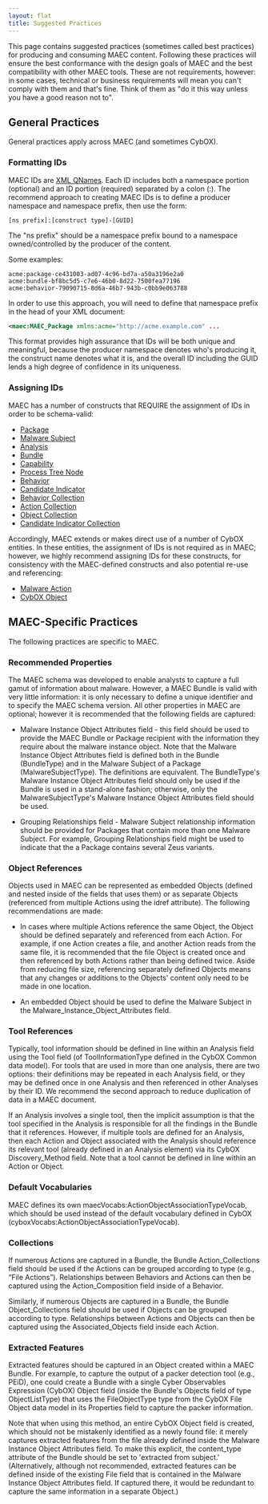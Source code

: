 ```yaml
---
layout: flat
title: Suggested Practices
---
```


This page contains suggested practices (sometimes called best practices) for producing and consuming MAEC content. Following these practices will ensure the best conformance with the design goals of MAEC and the best compatibility with other MAEC tools. These are not requirements, however: in some cases, technical or business requirements will mean you can't comply with them and that's fine. Think of them as "do it this way unless you have a good reason not to".

## General Practices

General practices apply across MAEC (and sometimes CybOX).

### Formatting IDs

MAEC IDs are [XML QNames](http://en.wikipedia.org/wiki/QName). Each ID includes both a namespace portion (optional) and an ID portion (required) separated by a colon (:). The recommend approach to creating MAEC IDs is to define a producer namespace and namespace prefix, then use the form:

`[ns prefix]:[construct type]-[GUID]`

The "ns prefix" should be a namespace prefix bound to a namespace owned/controlled by the producer of the content.

Some examples:

    acme:package-ce431003-ad07-4c96-bd7a-a50a3196e2a0
    acme:bundle-bf8bc5d5-c7e6-46b0-8d22-7500fea77196
    acme:behavior-79090715-8d6a-46b7-943b-c0bb9e063788

In order to use this approach, you will need to define that namespace prefix in the head of your XML document:

```xml
<maec:MAEC_Package xmlns:acme="http://acme.example.com" ...
```

This format provides high assurance that IDs will be both unique and meaningful, because the producer namespace denotes who's producing it, the construct name denotes what it is, and the overall ID including the GUID lends a high degree of confidence in its uniqueness.

### Assigning IDs

MAEC has a number of constructs that REQUIRE the assignment of IDs in order to be schema-valid:

* [Package](/data-model/{{site.current_version}}/maecPackage/PackageType)
* [Malware Subject](/data-model/{{site.current_version}}/maecPackage/MalwareSubjectType)
* [Analysis](/data-model/{{site.current_version}}/maecPackage/AnalysisType)
* [Bundle](/data-model/{{site.current_version}}/maecBundle/BundleType)
* [Capability](/data-model/{{site.current_version}}/maecBundle/CapabilityType)
* [Process Tree Node](/data-model/{{site.current_version}}/maecBundle/ProcessTreeNodeType)
* [Behavior](/data-model/{{site.current_version}}/maecBundle/BehaviorType)
* [Candidate Indicator](/data-model/{{site.current_version}}/maecBundle/CandidateIndicatorType)
* [Behavior Collection](/data-model/{{site.current_version}}/maecBundle/BehaviorCollectionType)
* [Action Collection](/data-model/{{site.current_version}}/maecBundle/ActionCollectionType)
* [Object Collection](/data-model/{{site.current_version}}/maecBundle/ObjectCollectionType)
* [Candidate Indicator Collection](/data-model/{{site.current_version}}/maecBundle/CandidateIndicatorCollectionType)

Accordingly, MAEC extends or makes direct use of a number of CybOX entities. In these entities, the assignment of IDs is not required as in MAEC; however, we highly recommend assigning IDs for these constructs, for consistency with the MAEC-defined constructs and also potential re-use and referencing:

* [Malware Action](/data-model/{{site.current_version}}/maecBundle/MalwareActionType)
* [CybOX Object](/data-model/{{site.current_version}}/cybox/ObjectType)

## MAEC-Specific Practices

The following practices are specific to MAEC.

### Recommended Properties

The MAEC schema was developed to enable analysts to capture a full gamut of information about malware. However, a MAEC Bundle is valid with very little information: it is only necessary to define a unique identifier and to specify the MAEC schema version. All other properties in MAEC are optional; however it is recommended that the following fields are captured:

* Malware Instance Object Attributes field - this field should be used to provide the MAEC Bundle or Package recipient with the information they require about the malware instance object. Note that the Malware Instance Object Attributes field is defined both in the Bundle (BundleType) and in the Malware Subject of a Package (MalwareSubjectType).  The definitions are equivalent.  The BundleType's Malware Instance Object Attributes field should only be used if the Bundle is used in a stand-alone fashion; otherwise, only the MalwareSubjectType's Malware Instance Object Attributes field should be used.

* Grouping Relationships field - Malware Subject relationship information should be provided for Packages that contain more than one Malware Subject. For example, Grouping Relationships field might be used to indicate that the a Package contains several Zeus variants.

### Object References
Objects used in MAEC can be represented as embedded Objects (defined and nested inside of the fields that uses them) or as separate Objects (referenced from multiple Actions using the idref attribute).  The following recommendations are made:

* In cases where multiple Actions reference the same Object, the Object should be defined separately and referenced from each Action. For example, if one Action creates a file, and another Action reads from the same file, it is recommended that the file Object is created once and then referenced by both Actions rather than being defined twice. Aside from reducing file size, referencing separately defined Objects means that any changes or additions to the Objects' content only need to be made in one location.

* An embedded Object should be used to define the Malware Subject in the Malware_Instance_Object_Attributes field.

### Tool References

Typically, tool information should be defined in line within an Analysis field using the Tool field (of ToolInformationType defined in the CybOX Common data model).  For tools that are used in more than one analysis, there are two options: their definitions may be repeated in each Analysis field, or they may be defined once in one Analysis and then referenced in other Analyses by their ID.  We recommend the second approach to reduce duplication of data in a MAEC document.

If an Analysis involves a single tool, then the implicit assumption is that the tool specified in the Analysis is responsible for all the findings in the Bundle that it references. However, if multiple tools are defined for an Analysis, then each Action and Object associated with the Analysis should reference its relevant tool (already defined in an Analysis element) via its CybOX Discovery_Method field.  Note that a tool cannot be defined in line within an Action or Object.

### Default Vocabularies

MAEC defines its own maecVocabs:ActionObjectAssociationTypeVocab, which should be used instead of the default vocabulary defined in CybOX (cyboxVocabs:ActionObjectAssociationTypeVocab).

### Collections

If numerous Actions are captured in a Bundle, the Bundle Action_Collections field should be used if the Actions can be grouped according to type (e.g., “File Actions”).  Relationships between Behaviors and Actions can then be captured using the Action_Composition field inside of a Behavior.

Similarly, if numerous Objects are captured in a Bundle, the Bundle Object_Collections field should be used if Objects can be grouped according to type.  Relationships between Actions and Objects can then be captured using the Associated_Objects field inside each Action.

### Extracted Features
Extracted features should be captured in an Object created within a MAEC Bundle.  For example, to capture the output of a packer detection tool (e.g., PEiD), one could create a  Bundle with a single Cyber Observables Expression (CybOX) Object field (inside the Bundle's Objects field of type ObjectListType) that uses the FileObjectType type from the CybOX File Object data model in its Properties field to capture the packer information. 

Note that when using this method, an entire CybOX Object field is created, which should not be mistakenly identified as a newly found file: it merely captures extracted features from the file already defined inside the Malware Instance Object Attributes field. To make this explicit, the content_type attribute of the Bundle should be set to 'extracted from subject.'
(Alternatively, although not recommended, extracted features can be defined inside of the existing File field that is contained in the Malware Instance Object Attributes field. If captured there, it would be redundant to capture the same information in a separate Object.)

